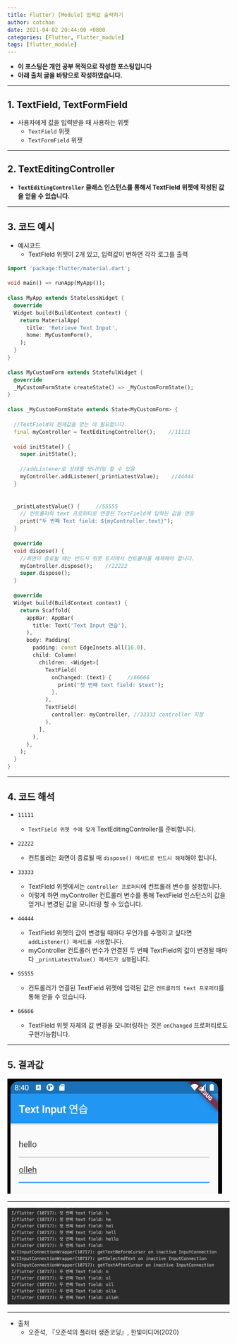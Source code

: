```yaml
---
title: Flutter) [Module] 입력값 출력하기
author: cotchan
date: 2021-04-02 20:44:00 +0800
categories: [Flutter, Flutter_module]
tags: [flutter_module]   
---
```


+ **이 포스팅은 개인 공부 목적으로 작성한 포스팅입니다**
+ **아래 출처 글을 바탕으로 작성하였습니다.**

---

## 1. TextField, TextFormField 

+ 사용자에게 값을 입력받을 때 사용하는 위젯
  + `TextField` 위젯
  + `TextFormField` 위젯

---

## 2. TextEditingController 

+ **`TextEditingController` 클래스 인스턴스를 통해서 TextField 위젯에 작성된 값을 얻을 수 있습니다.**

---

## 3. 코드 예시

+ 예시코드
  + TextField 위젯이 2개 있고, 입력값이 변하면 각각 로그를 출력

```dart
import 'package:flutter/material.dart';

void main() => runApp(MyApp());

class MyApp extends StatelessWidget {
  @override
  Widget build(BuildContext context) {
    return MaterialApp(
      title: 'Retrieve Text Input',
      home: MyCustomForm(),
    );
  }
}

class MyCustomForm extends StatefulWidget {
  @override
  _MyCustomFormState createState() => _MyCustomFormState();
}

class _MyCustomFormState extends State<MyCustomForm> {

  //TextField의 현재값을 얻는 데 필요합니다.
  final myController = TextEditingController();    //11111

  void initState() {
    super.initState();

    //addListener로 상태를 모니터링 할 수 있음
    myController.addListener(_printLatestValue);    //44444
  }


  _printLatestValue() {     //55555
    // 컨트롤러의 text 프로퍼티로 연결된 TextField에 입력된 값을 얻음
    print("두 번째 Text field: ${myController.text}");
  }

  @override
  void dispose() {
    //화면이 종료될 때는 반드시 위젯 트리에서 컨트롤러를 해제해야 합니다.
    myController.dispose();    //22222
    super.dispose();
  }

  @override
  Widget build(BuildContext context) {
    return Scaffold(
      appBar: AppBar(
        title: Text('Text Input 연습'),
      ),
      body: Padding(
        padding: const EdgeInsets.all(16.0),
        child: Column(
          children: <Widget>[
            TextField(
              onChanged: (text) {     //66666
                print("첫 번째 text field: $text");
              },
            ),
            TextField(
              controller: myController, //33333 controller 지정
            ),
          ],
        ),
      ),
    );
  }
}
```

---

## 4. 코드 해석

+ `11111`
  + `TextField 위젯 수에 맞게` TextEditingController를 준비합니다.

+ `22222`
  + 컨트롤러는 화면이 종료될 때 `dispose() 메서드로 반드시 해제`해야 합니다.

+ `33333`
  + TextField 위젯에서는 `controller 프로퍼티`에 컨트롤러 변수를 설정합니다.
  + 이렇게 하면 myController 컨트롤러 변수를 통해 TextField 인스턴스의 값을 얻거나 변경된 값을 모니터링 할 수 있습니다.

+ `44444`
  + TextField 위젯의 값이 변경될 때마다 무언가를 수행하고 싶다면 `addListener() 메서드를 사용`합니다.
  + myController 컨트롤러 변수가 연결된 두 번째 TextField의 값이 변경될 때마다 `_printLatestValue() 메서드가 실행`됩니다.

+ `55555`
  + 컨트롤러가 연결된 TextField 위젯에 입력된 값은 `컨트롤러의 text 프로퍼티`를 통해 얻을 수 있습니다.

+ `66666`
  + TextField 위젯 자체의 값 변경을 모니터링하는 것은 `onChanged` 프로퍼티로도 구현가능합니다.

---

## 5. 결과값

![Desktop View](/assets/img/post/flutter/2021-04-02-module-01.png)

---

![Desktop View](/assets/img/post/flutter/2021-04-02-module-02.png)

---

+ 출처
  + 오준석, 『오준석의 플러터 생존코딩』, 한빛미디어(2020)

